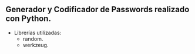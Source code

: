 ## Generador y Codificador de Passwords realizado con Python.

* Librerías utilizadas: 
    * random.
    * werkzeug.
